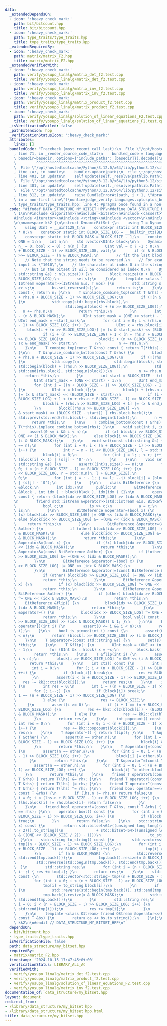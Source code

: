 ```yaml
---
data:
  _extendedDependsOn:
  - icon: ':heavy_check_mark:'
    path: bit/bitcount.hpp
    title: bit/bitcount.hpp
  - icon: ':heavy_check_mark:'
    path: type_traits/type_traits.hpp
    title: type_traits/type_traits.hpp
  _extendedRequiredBy:
  - icon: ':heavy_check_mark:'
    path: matrix/matrix_F2.hpp
    title: matrix/matrix_F2.hpp
  _extendedVerifiedWith:
  - icon: ':heavy_check_mark:'
    path: verify/yosupo_linalg/matrix_det_f2.test.cpp
    title: verify/yosupo_linalg/matrix_det_f2.test.cpp
  - icon: ':heavy_check_mark:'
    path: verify/yosupo_linalg/matrix_inv_f2.test.cpp
    title: verify/yosupo_linalg/matrix_inv_f2.test.cpp
  - icon: ':heavy_check_mark:'
    path: verify/yosupo_linalg/matrix_product_f2.test.cpp
    title: verify/yosupo_linalg/matrix_product_f2.test.cpp
  - icon: ':heavy_check_mark:'
    path: verify/yosupo_linalg/solution_of_linear_equations_F2.test.cpp
    title: verify/yosupo_linalg/solution_of_linear_equations_F2.test.cpp
  _isVerificationFailed: false
  _pathExtension: hpp
  _verificationStatusIcon: ':heavy_check_mark:'
  attributes:
    links: []
  bundledCode: "Traceback (most recent call last):\n  File \"/opt/hostedtoolcache/Python/3.12.0/x64/lib/python3.12/site-packages/onlinejudge_verify/documentation/build.py\"\
    , line 71, in _render_source_code_stat\n    bundled_code = language.bundle(stat.path,\
    \ basedir=basedir, options={'include_paths': [basedir]}).decode()\n          \
    \         ^^^^^^^^^^^^^^^^^^^^^^^^^^^^^^^^^^^^^^^^^^^^^^^^^^^^^^^^^^^^^^^^^^^^^^^^^^^^^^^^^\n\
    \  File \"/opt/hostedtoolcache/Python/3.12.0/x64/lib/python3.12/site-packages/onlinejudge_verify/languages/cplusplus.py\"\
    , line 187, in bundle\n    bundler.update(path)\n  File \"/opt/hostedtoolcache/Python/3.12.0/x64/lib/python3.12/site-packages/onlinejudge_verify/languages/cplusplus_bundle.py\"\
    , line 401, in update\n    self.update(self._resolve(pathlib.Path(included), included_from=path))\n\
    \  File \"/opt/hostedtoolcache/Python/3.12.0/x64/lib/python3.12/site-packages/onlinejudge_verify/languages/cplusplus_bundle.py\"\
    , line 401, in update\n    self.update(self._resolve(pathlib.Path(included), included_from=path))\n\
    \  File \"/opt/hostedtoolcache/Python/3.12.0/x64/lib/python3.12/site-packages/onlinejudge_verify/languages/cplusplus_bundle.py\"\
    , line 312, in update\n    raise BundleErrorAt(path, i + 1, \"#pragma once found\
    \ in a non-first line\")\nonlinejudge_verify.languages.cplusplus_bundle.BundleErrorAt:\
    \ type_traits/type_traits.hpp: line 4: #pragma once found in a non-first line\n"
  code: "#ifndef DATA_STRUCTURE_MY_BITSET_HPP\n#define DATA_STRUCTURE_MY_BITSET_HPP\
    \ 1\n\n#include <algorithm>\n#include <bitset>\n#include <cassert>\n#include <iostream>\n\
    #include <iterator>\n#include <string>\n#include <vector>\n\n#include \"../bit/bitcount.hpp\"\
    \n\nnamespace kk2 {\n\nstruct DynamicBitSet {\n    using T = DynamicBitSet;\n\
    \    using UInt = __uint128_t;\n    constexpr static int BLOCK_SIZE = sizeof(UInt)\
    \ * 8;\n    constexpr static int BLOCK_SIZE_LOG = __builtin_ctz(BLOCK_SIZE);\n\
    \    constexpr static int BLOCK_MASK = BLOCK_SIZE - 1;\n    constexpr static UInt\
    \ ONE = 1;\n    int n;\n    std::vector<UInt> block;\n\n    DynamicBitSet(int\
    \ n_ = 0, bool x = 0) : n(n_) {\n        UInt val = x ? -1 : 0;\n        block.assign((n\
    \ + BLOCK_SIZE - 1) >> BLOCK_SIZE_LOG, val);\n        if (n & BLOCK_MASK) block.back()\
    \ >>= BLOCK_SIZE - (n & BLOCK_MASK);\n        // fit the last block\n    }\n\n\
    \    // Note that the string needs to be reversed.\n    // For example, if the\
    \ input is \"1010\",\n    // the character at index 0 in the string is '1',\n\
    \    // but in the bitset it will be considered as index 0.\n    DynamicBitSet(const\
    \ std::string &s) : n(s.size()) {\n        block.resize((n + BLOCK_SIZE - 1) >>\
    \ BLOCK_SIZE_LOG);\n        set(s);\n    }\n\n    template <class IStream> friend\
    \ IStream &operator>>(IStream &is, T &bs) {\n        std::string s;\n        is\
    \ >> s;\n        bs.set_reversed(s);\n        return is;\n    }\n\n    int size()\
    \ const { return n; }\n\n    T &inplace_combine_top(const T &rhs) {\n        block.resize((n\
    \ + rhs.n + BLOCK_SIZE - 1) >> BLOCK_SIZE_LOG);\n        if (!(n & BLOCK_MASK))\
    \ {\n            std::copy(std::begin(rhs.block),\n                      std::end(rhs.block),\n\
    \                      std::begin(block) + (n >> BLOCK_SIZE_LOG));\n         \
    \   n += rhs.n;\n            return *this;\n        }\n        int start = BLOCK_SIZE\
    \ - (n & BLOCK_MASK);\n        UInt start_mask = (ONE << start) - 1;\n       \
    \ UInt end_mask = ~start_mask;\n        for (int i = 0; i < (rhs.n + BLOCK_SIZE\
    \ - 1) >> BLOCK_SIZE_LOG; i++) {\n            UInt x = rhs.block[i];\n       \
    \     block[i + (n >> BLOCK_SIZE_LOG)] |= (x & start_mask) << (BLOCK_SIZE - start);\n\
    \            if (i + (n >> BLOCK_SIZE_LOG) + 1 < (n + rhs.n + BLOCK_SIZE - 1)\
    \ >> BLOCK_SIZE_LOG)\n                block[i + (n >> BLOCK_SIZE_LOG) + 1] |=\
    \ (x & end_mask) >> start;\n        }\n        n += rhs.n;\n        return *this;\n\
    \    }\n\n    T combine_top(const T &rhs) const { return T(*this).inplace_combine_top(rhs);\
    \ }\n\n    T &inplace_combine_bottom(const T &rhs) {\n        block.resize((n\
    \ + rhs.n + BLOCK_SIZE - 1) >> BLOCK_SIZE_LOG);\n        if (!(rhs.n & BLOCK_MASK))\
    \ {\n            std::copy(\n                std::begin(block), std::end(block),\
    \ std::begin(block) + (rhs.n >> BLOCK_SIZE_LOG));\n            std::copy(std::begin(rhs.block),\
    \ std::end(rhs.block), std::begin(block));\n            n += rhs.n;\n        \
    \    return *this;\n        }\n        int start = BLOCK_SIZE - (rhs.n & BLOCK_MASK);\n\
    \        UInt start_mask = (ONE << start) - 1;\n        UInt end_mask = ~start_mask;\n\
    \        for (int i = ((n + BLOCK_SIZE - 1) >> BLOCK_SIZE_LOG) - 1; i >= 0; --i)\
    \ {\n            UInt x = block[i];\n            block[i + (rhs.n >> BLOCK_SIZE_LOG)]\
    \ |= (x & start_mask) << (BLOCK_SIZE - start);\n            if (i + (rhs.n >>\
    \ BLOCK_SIZE_LOG) + 1 < (n + rhs.n + BLOCK_SIZE - 1) >> BLOCK_SIZE_LOG)\n    \
    \            block[i + (rhs.n >> BLOCK_SIZE_LOG) + 1] |= (x & end_mask) >> start;\n\
    \        }\n        block[(rhs.n >> BLOCK_SIZE_LOG)] =\n            ((block[0]\
    \ & start_mask) << (BLOCK_SIZE - start)) | rhs.block.back();\n        std::copy(std::begin(rhs.block),\
    \ std::prev(std::end(rhs.block)), std::begin(block));\n        n += rhs.n;\n \
    \       return *this;\n    }\n\n    T combine_bottom(const T &rhs) const { return\
    \ T(*this).inplace_combine_bottom(rhs); }\n\n    void set(int i, int x) {\n  \
    \      assert(0 <= i && i < n);\n        if (x) block[i >> BLOCK_SIZE_LOG] |=\
    \ ONE << (i & BLOCK_MASK);\n        else block[i >> BLOCK_SIZE_LOG] &= ~(ONE <<\
    \ (i & BLOCK_MASK));\n    }\n\n    void set(const std::string &s) {\n        assert((int)s.size()\
    \ == n);\n        for (int i = 0; i < (n + BLOCK_SIZE - 1) >> BLOCK_SIZE_LOG;\
    \ i++) {\n            int r = n - (i << BLOCK_SIZE_LOG), l = std::max(0, r - BLOCK_SIZE);\n\
    \            block[i] = 0;\n            for (int j = l; j < r; j++) block[i] =\
    \ (block[i] << 1) | (s[j] - '0');\n        }\n    }\n\n    void set_reversed(const\
    \ std::string &s) {\n        assert((int)s.size() == n);\n        for (int i =\
    \ 0; i < (n + BLOCK_SIZE - 1) >> BLOCK_SIZE_LOG; i++) {\n            int l = i\
    \ << BLOCK_SIZE_LOG, r = std::min(n, l + BLOCK_SIZE);\n            block[i] =\
    \ 0;\n            for (int j = r - 1; j >= l; --j) block[i] = (block[i] << 1)\
    \ | (s[j] - '0');\n        }\n    }\n\n    class BitReference {\n        std::vector<UInt>\
    \ &block;\n        int idx;\n\n      public:\n        BitReference(std::vector<UInt>\
    \ &block_, int idx_) : block(block_), idx(idx_) {}\n\n        operator bool()\
    \ const { return (block[idx >> BLOCK_SIZE_LOG] >> (idx & BLOCK_MASK)) & 1; }\n\
    \n        friend std::istream &operator>>(std::istream &is, BitReference a) {\n\
    \            bool c;\n            is >> c;\n            a = c;\n            return\
    \ is;\n        }\n\n        BitReference &operator=(bool x) {\n            if\
    \ (x) block[idx >> BLOCK_SIZE_LOG] |= ONE << (idx & BLOCK_MASK);\n           \
    \ else block[idx >> BLOCK_SIZE_LOG] &= ~(ONE << (idx & BLOCK_MASK));\n       \
    \     return *this;\n        }\n\n        BitReference &operator=(const BitReference\
    \ &other) {\n            if (other) block[idx >> BLOCK_SIZE_LOG] |= ONE << (idx\
    \ & BLOCK_MASK);\n            else block[idx >> BLOCK_SIZE_LOG] &= ~(ONE << (idx\
    \ & BLOCK_MASK));\n            return *this;\n        }\n\n        BitReference\
    \ &operator&=(bool x) {\n            if (!x) block[idx >> BLOCK_SIZE_LOG] &= ~(ONE\
    \ << (idx & BLOCK_MASK));\n            return *this;\n        }\n\n        BitReference\
    \ &operator&=(const BitReference &other) {\n            if (!other) block[idx\
    \ >> BLOCK_SIZE_LOG] &= ~(ONE << (idx & BLOCK_MASK));\n            return *this;\n\
    \        }\n\n        BitReference &operator|=(bool x) {\n            if (x) block[idx\
    \ >> BLOCK_SIZE_LOG] |= ONE << (idx & BLOCK_MASK);\n            return *this;\n\
    \        }\n\n        BitReference &operator|=(const BitReference &other) {\n\
    \            if (other) block[idx >> BLOCK_SIZE_LOG] |= ONE << (idx & BLOCK_MASK);\n\
    \            return *this;\n        }\n\n        BitReference &operator^=(bool\
    \ x) {\n            if (x) block[idx >> BLOCK_SIZE_LOG] ^= ONE << (idx & BLOCK_MASK);\n\
    \            return *this;\n        }\n\n        BitReference &operator^=(const\
    \ BitReference &other) {\n            if (other) block[idx >> BLOCK_SIZE_LOG]\
    \ ^= ONE << (idx & BLOCK_MASK);\n            return *this;\n        }\n\n    \
    \    BitReference &flip() {\n            block[idx >> BLOCK_SIZE_LOG] ^= ONE <<\
    \ (idx & BLOCK_MASK);\n            return *this;\n        }\n\n        BitReference\
    \ &operator~() {\n            block[idx >> BLOCK_SIZE_LOG] ^= ONE << (idx & BLOCK_MASK);\n\
    \            return *this;\n        }\n\n        bool val() const { return (block[idx\
    \ >> BLOCK_SIZE_LOG] >> (idx & BLOCK_MASK)) & 1; }\n    };\n\n    BitReference\
    \ operator[](int i) {\n        assert(0 <= i && i < n);\n        return BitReference(block,\
    \ i);\n    }\n\n    bool is_pinned(int i) const {\n        assert(0 <= i && i\
    \ < n);\n        return (block[i >> BLOCK_SIZE_LOG] >> (i & BLOCK_MASK)) & 1;\n\
    \    }\n\n    T &operator=(const std::string &s) {\n        set(s);\n        return\
    \ *this;\n    }\n\n    T &flip() {\n        UInt mask = (ONE << (n & BLOCK_MASK))\
    \ - 1;\n        for (UInt &x : block) x = ~x;\n        block.back() &= mask;\n\
    \        return *this;\n    }\n\n    T &flip(int i) {\n        assert(0 <= i &&\
    \ i < n);\n        block[i >> BLOCK_SIZE_LOG] ^= ONE << (i & BLOCK_MASK);\n  \
    \      return *this;\n    }\n\n    int ctz() const {\n        int res = 0;\n \
    \       int i = 0;\n        for (; i < (n + BLOCK_SIZE - 1) >> BLOCK_SIZE_LOG;\
    \ ++i) {\n            if (block[i]) break;\n            res += BLOCK_SIZE;\n \
    \       }\n        assert(i < (n + BLOCK_SIZE - 1) >> BLOCK_SIZE_LOG);\n     \
    \   res += kk2::ctz(block[i]);\n        return res;\n    }\n\n    int clz() const\
    \ {\n        int res = 0;\n        int i = ((n + BLOCK_SIZE - 1) >> BLOCK_SIZE_LOG);\n\
    \        for (; i--;) {\n            if (block[i]) break;\n            if (i +\
    \ 1 == (n + BLOCK_SIZE - 1) >> BLOCK_SIZE_LOG) {\n                res += n & BLOCK_MASK;\n\
    \            } else {\n                res += BLOCK_SIZE;\n            }\n   \
    \     }\n        assert(i >= 0);\n        if (i + 1 == (n + BLOCK_SIZE - 1) >>\
    \ BLOCK_SIZE_LOG) {\n            res += kk2::clz(block[i]) - (BLOCK_SIZE - (n\
    \ & BLOCK_MASK));\n        } else {\n            res += kk2::clz(block[i]);\n\
    \        }\n        return res;\n    }\n\n    int popcount() const {\n       \
    \ int res = 0;\n        for (int i = 0; i < (n + BLOCK_SIZE - 1) >> BLOCK_SIZE_LOG;\
    \ i++) {\n            res += kk2::popcount(block[i]);\n        }\n        return\
    \ res;\n    }\n\n    T &operator~() { return flip(); }\n\n    T &operator&=(const\
    \ T &other) {\n        assert(n == other.n);\n        for (int i = 0; i < (n +\
    \ BLOCK_SIZE - 1) >> BLOCK_SIZE_LOG; i++) {\n            block[i] &= other.block[i];\n\
    \        }\n        return *this;\n    }\n\n    T &operator|=(const T &other)\
    \ {\n        assert(n == other.n);\n        for (int i = 0; i < (n + BLOCK_SIZE\
    \ - 1) >> BLOCK_SIZE_LOG; i++) {\n            block[i] |= other.block[i];\n  \
    \      }\n        return *this;\n    }\n\n    T &operator^=(const T &other) {\n\
    \        assert(n == other.n);\n        for (int i = 0; i < (n + BLOCK_SIZE -\
    \ 1) >> BLOCK_SIZE_LOG; i++) {\n            block[i] ^= other.block[i];\n    \
    \    }\n        return *this;\n    }\n\n    friend T operator&(const T &lhs, const\
    \ T &rhs) { return T(lhs) &= rhs; }\n\n    friend T operator|(const T &lhs, const\
    \ T &rhs) { return T(lhs) |= rhs; }\n\n    friend T operator^(const T &lhs, const\
    \ T &rhs) { return T(lhs) ^= rhs; }\n\n    friend bool operator==(const T &lhs,\
    \ const T &rhs) {\n        if (lhs.n != rhs.n) return false;\n        for (int\
    \ i = 0; i < (lhs.n + BLOCK_SIZE - 1) >> BLOCK_SIZE_LOG; i++) {\n            if\
    \ (lhs.block[i] != rhs.block[i]) return false;\n        }\n        return true;\n\
    \    }\n\n    friend bool operator!=(const T &lhs, const T &rhs) { return !(lhs\
    \ == rhs); }\n\n    operator bool() const {\n        for (int i = 0; i < (n +\
    \ BLOCK_SIZE - 1) >> BLOCK_SIZE_LOG; i++) {\n            if (block[i]) return\
    \ true;\n        }\n        return false;\n    }\n\n    std::string to_string(UInt\
    \ x) const {\n        return std::bitset<64>((unsigned long long)(x >> (BLOCK_SIZE\
    \ / 2))).to_string()\n               + std::bitset<64>((unsigned long long)(x\
    \ & ((ONE << (BLOCK_SIZE / 2)) - 1)))\n                     .to_string();\n  \
    \  }\n\n    std::string to_string() const {\n        std::vector<std::string>\
    \ tmp((n + BLOCK_SIZE - 1) >> BLOCK_SIZE_LOG);\n        for (int i = 0; i < (n\
    \ + BLOCK_SIZE - 1) >> BLOCK_SIZE_LOG; i++) {\n            tmp[i] = to_string(block[i]);\n\
    \        }\n        if (n & BLOCK_MASK) {\n            std::reverse(std::begin(tmp.back()),\
    \ std::end(tmp.back()));\n            tmp.back().resize(n & BLOCK_MASK);\n   \
    \         std::reverse(std::begin(tmp.back()), std::end(tmp.back()));\n      \
    \  }\n        std::string res;\n        for (int i = (n + BLOCK_SIZE - 1) >> BLOCK_SIZE_LOG;\
    \ i--;) { res += tmp[i]; }\n        return res;\n    }\n\n    std::string to_reversed_string()\
    \ const {\n        std::vector<std::string> tmp((n + BLOCK_SIZE - 1) >> BLOCK_SIZE_LOG);\n\
    \        for (int i = 0; i < (n + BLOCK_SIZE - 1) >> BLOCK_SIZE_LOG; i++) {\n\
    \            tmp[i] = to_string(block[i]);\n        }\n        if (n & BLOCK_MASK)\
    \ {\n            std::reverse(std::begin(tmp.back()), std::end(tmp.back()));\n\
    \            tmp.back().resize(n & BLOCK_MASK);\n            std::reverse(std::begin(tmp.back()),\
    \ std::end(tmp.back()));\n        }\n        std::string res;\n        for (int\
    \ i = 0; i < (n + BLOCK_SIZE - 1) >> BLOCK_SIZE_LOG; i++) {\n            std::reverse(std::begin(tmp[i]),\
    \ std::end(tmp[i]));\n            res += tmp[i];\n        }\n        return res;\n\
    \    }\n\n    template <class OStream> friend OStream &operator<<(OStream &os,\
    \ const T &bs) {\n        return os << bs.to_string();\n    }\n};\n\n} // namespace\
    \ kk2\n\n#endif // DATA_STRUCTURE_MY_BITSET_HPP\n"
  dependsOn:
  - bit/bitcount.hpp
  - type_traits/type_traits.hpp
  isVerificationFile: false
  path: data_structure/my_bitset.hpp
  requiredBy:
  - matrix/matrix_F2.hpp
  timestamp: '2024-10-15 17:47:45+09:00'
  verificationStatus: LIBRARY_ALL_AC
  verifiedWith:
  - verify/yosupo_linalg/matrix_det_f2.test.cpp
  - verify/yosupo_linalg/matrix_product_f2.test.cpp
  - verify/yosupo_linalg/solution_of_linear_equations_F2.test.cpp
  - verify/yosupo_linalg/matrix_inv_f2.test.cpp
documentation_of: data_structure/my_bitset.hpp
layout: document
redirect_from:
- /library/data_structure/my_bitset.hpp
- /library/data_structure/my_bitset.hpp.html
title: data_structure/my_bitset.hpp
---
```

